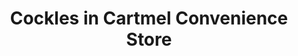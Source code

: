 ---
title: "Cockles in Cartmel Convenience Store"
url: /cartmel/cockles-in-cartmel-convenience-store/
shop: convenience
---